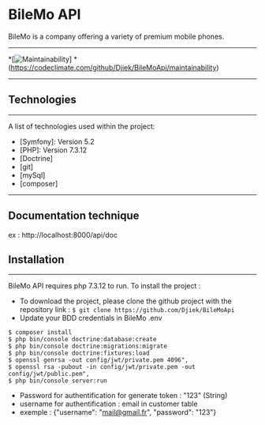 # BileMo API
BileMo is a company offering a variety of premium mobile phones.
***
*[![Maintainability](https://api.codeclimate.com/v1/badges/646da8779fa04f5474b2/maintainability)]
*(https://codeclimate.com/github/Djiek/BileMoApi/maintainability)
***
## Technologies
***
A list of technologies used within the project:
* [Symfony]: Version 5.2
* [PHP]: Version 7.3.12
* [Doctrine]
* [git]  
* [mySql] 
* [composer]
***

## Documentation technique 
ex : http://localhost:8000/api/doc

## Installation
***
BileMo API requires php 7.3.12 to run.
To install the project :

* To download the project, please clone the github project with the repository link :
```$ git clone https://github.com/Djiek/BileMoApi```
* Update your BDD credentials in BileMo .env
```
$ composer install
$ php bin/console doctrine:database:create 
$ php bin/console doctrine:migrations:migrate
$ php bin/console doctrine:fixtures:load 
$ openssl genrsa -out config/jwt/private.pem 4096",
$ openssl rsa -pubout -in config/jwt/private.pem -out config/jwt/public.pem",
$ php bin/console server:run
```
* Password for authentification for generate token : "123" (String)
* username for authentification : email in customer table
* exemple : {"username": "mail@gmail.fr", "password": "123"} 
